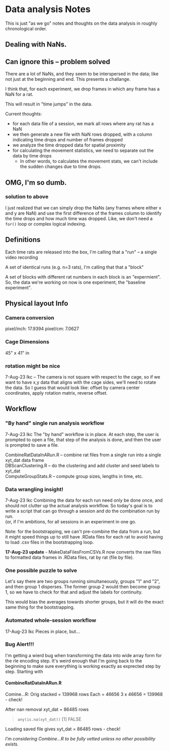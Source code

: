 # Data analysis Notes
This is just "as we go" notes and thoughts on the data analysis in roughly chronological order.

## Dealing with NaNs.
## Can ignore this – problem solved

There are a lot of NaNs, and they seem to be interspersed in the data; like not just at the beginning and end. This presents a challange.

I think that, for each experiment, we drop frames in which any frame has a NaN for a rat.

This will result in "time jumps" in the data.

Current thoughts:
- for each data file of a session, we mark all rows where any rat has a NaN
- we then generate a new file with NaN rows dropped, with a column indicating time drops and number of frames dropped
- we analyze the time dropped data for spatial proximity
- for calculating the movement statistics, we need to separate out the data by time drops
    - In other words, to calculates the movement stats, we can't include the sudden changes due to time drops. 

## OMG, I'm so dumb.
### solution to above

I just realized that we can simply drop the NaNs (any frames where either x and y are NaN) and use the first difference of the frames column to identify the time drops and how much time was dropped. Like, we don't need a `for()` loop or complex logical indexing.

## Definitions

Each time rats are released into the box, I'm calling that a "run" – a single video recording

A set of identical runs (e.g. n=3 rats), I'm calling that that a "block"

A set of blocks with different rat numbers in each block is an "expermient". So, the data we're working on now is one experiment, the "baseline experiment".

## Physical layout Info
### Camera conversion
pixel/inch: 17.9394
pixel/cm: 7.0627

### Cage Dimensions
45" x 41" in 

### rotation might be nice
7-Aug-23 lkc – The camera is not square with respect to the cage, so if we want to have x,y data that aligns with the cage sides, we'll need to rotate the data. So I guess that would look like: offset by camera center coordinates, apply rotation matrix, reverse offset.

## Workflow
### "By hand" single run analysis workflow  
7-Aug-23 lkc The "by hand" workflow is in place. At each step, the user is prompted to open a file, that step of the analysis is done, and then the user is prompted to save a file.

CombineRatDataInARun.R – combine rat files from a single run into a single xyt_dat data frame  
DBScanClustering.R – do the clustering and add cluster and seed labels to xyt_dat  
ComputeGroupStats.R – compute group sizes, lengths in time, etc.

### Data wrangling insight!
7-Aug-23 lkc  Combining the data for each run need only be done once, and should not clutter up the actual analysis workflow.
So today's goal is to write a script that can go through a session and do the combination run by run.  
(or, if I'm ambitions, for all sessions in an experiment in one go.

Note: for the bootstrapping, we can't pre-combine the data from a run, but it might speed things up to still have .RData files for each rat to avoid having to load .csv files in the bootstrapping loop.

**17-Aug-23 update** - MakeDataFilesFromCSVs.R now converts the raw files to formatted data frames in .RData files, rat by rat (file by file).

### One possible puzzle to solve
Let's say there are two groups running simultaneously, groups "1" and "2", and then group 1 disperses. The former group 2 would then become group 1, so we have to check for that and adjust the labels for continuity.

This would bias the averages towards shorter groups, but it will do the exact same thing for the bootstrapping.

### Automated whole-session workflow
17-Aug-23 lkc  Pieces in place, but...

### Bug Alert!!!
I'm getting a wierd bug when transforming the data into wide array form for the rle encoding step. It's weird enough that I'm going back to the beginning to make sure everything is working exactly as exprected step by step.
Starting with
#### CombineRatDataInARun.R
Comine…R:
Orig stacked = 139968 rows
Each = 46656 
3 x 46656 = 139968 - check!

After nan removal
xyt_dat = 86485 rows

> `any(is.na(xyt_dat))`
[1] FALSE

Loading saved file gives
xyt_dat = 86485 rows - check!

*I’m considering Combine…R to be fully vetted unless no other possibility exists.*



















